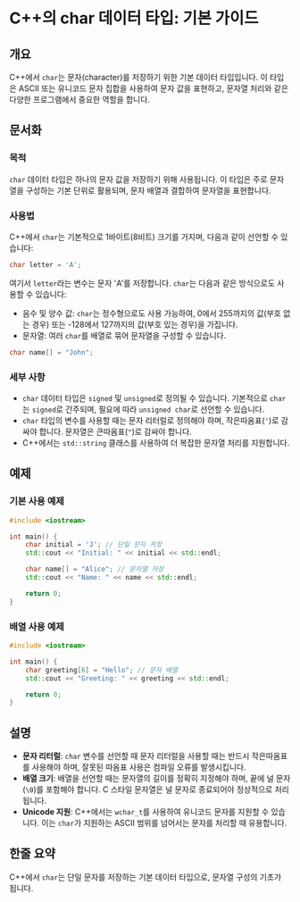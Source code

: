 <!--
Meta Description: # C++의 char 데이터 타입: 기본 가이드 ## 개요 C++에서 `char`는 문자(character)를 저장하기 위한 기본 데이터 타입입니다. 이 타입은 ASCII 또는 유니코드 문자 집합을 사용하여 문자 값을 표현하고, 문자열 처리와 같은 다양한 프로그램에서 ...
Meta Keywords: char, std, 있습니다, 데이터, 문자열
-->

# C++의 char 데이터 타입: 기본 가이드

## 개요
C++에서 `char`는 문자(character)를 저장하기 위한 기본 데이터 타입입니다. 이 타입은 ASCII 또는 유니코드 문자 집합을 사용하여 문자 값을 표현하고, 문자열 처리와 같은 다양한 프로그램에서 중요한 역할을 합니다.

## 문서화
### 목적
`char` 데이터 타입은 하나의 문자 값을 저장하기 위해 사용됩니다. 이 타입은 주로 문자열을 구성하는 기본 단위로 활용되며, 문자 배열과 결합하여 문자열을 표현합니다.

### 사용법
C++에서 `char`는 기본적으로 1바이트(8비트) 크기를 가지며, 다음과 같이 선언할 수 있습니다:
```cpp
char letter = 'A';
```
여기서 `letter`라는 변수는 문자 'A'를 저장합니다. `char`는 다음과 같은 방식으로도 사용할 수 있습니다:
- 음수 및 양수 값: `char`는 정수형으로도 사용 가능하여, 0에서 255까지의 값(부호 없는 경우) 또는 -128에서 127까지의 값(부호 있는 경우)을 가집니다.
- 문자열: 여러 `char`를 배열로 묶어 문자열을 구성할 수 있습니다.
```cpp
char name[] = "John";
```

### 세부 사항
- `char` 데이터 타입은 `signed` 및 `unsigned`로 정의될 수 있습니다. 기본적으로 `char`는 `signed`로 간주되며, 필요에 따라 `unsigned char`로 선언할 수 있습니다.
- `char` 타입의 변수를 사용할 때는 문자 리터럴로 정의해야 하며, 작은따옴표(`'`)로 감싸야 합니다. 문자열은 큰따옴표(`"`)로 감싸야 합니다.
- C++에서는 `std::string` 클래스를 사용하여 더 복잡한 문자열 처리를 지원합니다.

## 예제
### 기본 사용 예제
```cpp
#include <iostream>

int main() {
    char initial = 'J'; // 단일 문자 저장
    std::cout << "Initial: " << initial << std::endl;

    char name[] = "Alice"; // 문자열 저장
    std::cout << "Name: " << name << std::endl;

    return 0;
}
```

### 배열 사용 예제
```cpp
#include <iostream>

int main() {
    char greeting[6] = "Hello"; // 문자 배열
    std::cout << "Greeting: " << greeting << std::endl;

    return 0;
}
```

## 설명
- **문자 리터럴**: `char` 변수를 선언할 때 문자 리터럴을 사용할 때는 반드시 작은따옴표를 사용해야 하며, 잘못된 따옴표 사용은 컴파일 오류를 발생시킵니다.
- **배열 크기**: 배열을 선언할 때는 문자열의 길이를 정확히 지정해야 하며, 끝에 널 문자(`\0`)를 포함해야 합니다. C 스타일 문자열은 널 문자로 종료되어야 정상적으로 처리됩니다.
- **Unicode 지원**: C++에서는 `wchar_t`를 사용하여 유니코드 문자를 지원할 수 있습니다. 이는 `char`가 지원하는 ASCII 범위를 넘어서는 문자를 처리할 때 유용합니다.

## 한줄 요약
C++에서 `char`는 단일 문자를 저장하는 기본 데이터 타입으로, 문자열 구성의 기초가 됩니다.